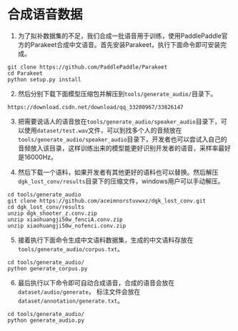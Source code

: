 # 合成语音数据

1. 为了拟补数据集的不足，我们合成一批语音用于训练，使用PaddlePaddle官方的Parakeet合成中文语音。首先安装Parakeet，执行下面命令即可安装完成。
```shell
git clone https://github.com/PaddlePaddle/Parakeet
cd Parakeet
python setup.py install
```

2. 然后分别下载下面模型压缩包并解压到`tools/generate_audio/`目录下。
```shell
https://download.csdn.net/download/qq_33200967/33826147
```

3. 把需要说话人的语音放在`tools/generate_audio/speaker_audio`目录下，可以使用`dataset/test.wav`文件，可以到找多个人的音频放在`tools/generate_audio/speaker_audio`目录下，开发者也可以尝试入自己的音频放入该目录，这样训练出来的模型能更好识别开发者的语音，采样率最好是16000Hz。

4. 然后下载一个语料，如果开发者有其他更好的语料也可以替换。然后解压`dgk_lost_conv/results`目录下的压缩文件，windows用户可以手动解压。
```shell
cd tools/generate_audio
git clone https://github.com/aceimnorstuvwxz/dgk_lost_conv.git
cd dgk_lost_conv/results
unzip dgk_shooter_z.conv.zip
unzip xiaohuangji50w_fenciA.conv.zip
unzip xiaohuangji50w_nofenci.conv.zip
```

5. 接着执行下面命令生成中文语料数据集，生成的中文语料存放在`tools/generate_audio/corpus.txt`。
```shell
cd tools/generate_audio/
python generate_corpus.py
```

6. 最后执行以下命令即可自动合成语音，合成的语音会放在`dataset/audio/generate`， 标注文件会放在`dataset/annotation/generate.txt`。
```shell
cd tools/generate_audio/
python generate_audio.py
```
